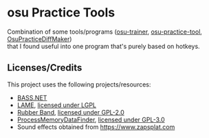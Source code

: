 # osu Practice Tools
Combination of some tools/programs ([osu-trainer](https://github.com/FunOrange/osu-trainer), [osu-practice-tool](https://github.com/JerryZhu99/osu-practice-tool), [OsuPracticeDiffMaker](https://github.com/ssz7-ch2/OsuPracticeDiffMaker))  
that I found useful into one program that's purely based on hotkeys.

## Licenses/Credits
This project uses the following projects/resources:
- [BASS.NET](http://bass.radio42.com/)
- [LAME](https://lame.sourceforge.io/), [licensed under LGPL](https://lame.sourceforge.io/license.txt)
- [Rubber Band](https://github.com/breakfastquay/rubberband), [licensed under GPL-2.0](https://github.com/breakfastquay/rubberband/blob/default/COPYING)
- [ProcessMemoryDataFinder](https://github.com/Piotrekol/ProcessMemoryDataFinder), [licensed under GPL-3.0](https://github.com/Piotrekol/ProcessMemoryDataFinder/blob/master/LICENSE)
- Sound effects obtained from https://www.zapsplat.com
